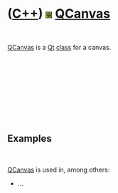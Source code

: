 
 

 

 

 

 

([C++](Cpp.md)) ![Qt](PicQt.png) [QCanvas](CppQCanvas.md)
===========================================================

 

[QCanvas](CppQCanvas.md) is a [Qt](CppQt.md) [class](CppClass.md) for
a canvas.

 

 

 

 

 

Examples
--------

 

[QCanvas](CppQCanvas.md) is used in, among others:

-   ...

 

 

 

 

 

 


